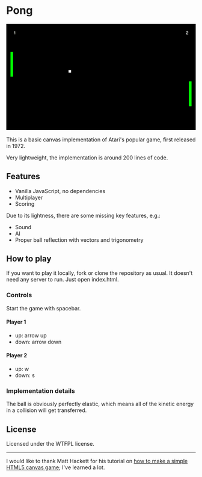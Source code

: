 # Pong

![screenshot]

This is a basic canvas implementation of Atari's popular game, first released in 1972.

Very lightweight, the implementation is around 200 lines of code.


## Features

- Vanilla JavaScript, no dependencies
- Multiplayer
- Scoring

Due to its lightness, there are some missing key features, e.g.:

- Sound
- AI
- Proper ball reflection with vectors and trigonometry


## How to play

<!--
You can play a demo [here](demo).
-->

If you want to play it locally, fork or clone the repository as usual. It doesn't need any server to run. Just open index.html.

### Controls

Start the game with spacebar.

#### Player 1
  - up: arrow up
  - down: arrow down

#### Player 2
  - up: w
  - down: s


### Implementation details

The ball is obviously perfectly elastic, which means all of the kinetic energy in a collision will get transferred.


## License

Licensed under the WTFPL license.

---

I would like to thank Matt Hackett for his tutorial on [how to make a simple HTML5 canvas game](tutorial); I've learned a lot.

[demo]: http://www.simonewebdesign.it/games/pong
[tutorial]: http://www.lostdecadegames.com/how-to-make-a-simple-html5-canvas-game/
[screenshot]: https://raw.githubusercontent.com/dudeOMG/pong/master/pong.png
